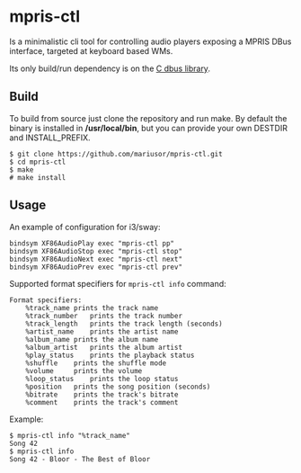 # mpris-ctl 

Is a minimalistic cli tool for controlling audio players exposing a MPRIS DBus interface, targeted at keyboard based WMs.

Its only build/run dependency is on the [C dbus library](https://dbus.freedesktop.org/doc/api/html/index.html).

## Build

To build from source just clone the repository and run make. 
By default the binary is installed in **/usr/local/bin**, but you can provide your own DESTDIR and INSTALL_PREFIX.

````
$ git clone https://github.com/mariusor/mpris-ctl.git
$ cd mpris-ctl
$ make 
# make install
````

## Usage

An example of configuration for i3/sway:

````
bindsym XF86AudioPlay exec "mpris-ctl pp"
bindsym XF86AudioStop exec "mpris-ctl stop"
bindsym XF86AudioNext exec "mpris-ctl next"
bindsym XF86AudioPrev exec "mpris-ctl prev"
````

Supported format specifiers for `mpris-ctl info` command:

```
Format specifiers:
	%track_name	prints the track name
	%track_number	prints the track number
	%track_length	prints the track length (seconds)
	%artist_name	prints the artist name
	%album_name	prints the album name
	%album_artist	prints the album artist
	%play_status	prints the playback status
	%shuffle	prints the shuffle mode
	%volume		prints the volume
	%loop_status	prints the loop status
	%position	prints the song position (seconds)
	%bitrate	prints the track's bitrate
    %comment	prints the track's comment
```

Example: 

```
$ mpris-ctl info "%track_name"
Song 42
$ mpris-ctl info
Song 42 - Bloor - The Best of Bloor

```
